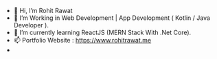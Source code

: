 - 👋 Hi, I’m Rohit Rawat
- 👀 I’m Working in Web Development | App Development ( Kotlin / Java Developer ).
- 🌱 I’m currently learning ReactJS (MERN Stack With .Net Core).
- 📫 Portfolio Website : https://www.rohitrawat.me
- 

<!---
rohitrawatcse/rohitrawatcse is a ✨ special ✨ repository because its `README.md` (this file) appears on your GitHub profile.
You can click the Preview link to take a look at your changes.
--->
